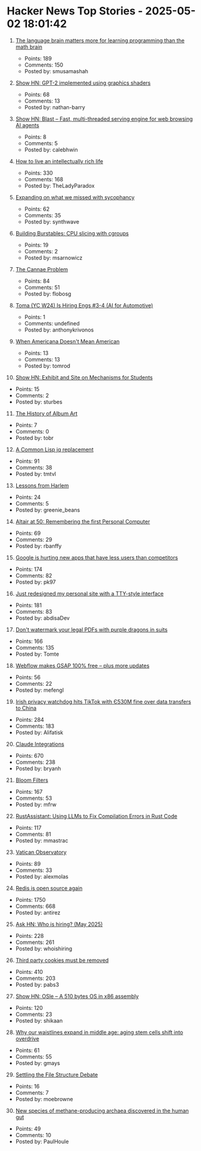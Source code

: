 # Hacker News Top Stories - 2025-05-02 18:01:42

1. [The language brain matters more for learning programming than the math brain](https://massivesci.com/articles/programming-math-language-python-women-in-science/)
   - Points: 189
   - Comments: 150
   - Posted by: smusamashah

2. [Show HN: GPT-2 implemented using graphics shaders](https://github.com/nathan-barry/gpt2-webgl)
   - Points: 68
   - Comments: 13
   - Posted by: nathan-barry

3. [Show HN: Blast – Fast, multi-threaded serving engine for web browsing AI agents](https://github.com/stanford-mast/blast)
   - Points: 8
   - Comments: 5
   - Posted by: calebhwin

4. [How to live an intellectually rich life](https://utsavmamoria.substack.com/p/how-to-live-an-intellectually-rich)
   - Points: 330
   - Comments: 168
   - Posted by: TheLadyParadox

5. [Expanding on what we missed with sycophancy](https://openai.com/index/expanding-on-sycophancy/)
   - Points: 62
   - Comments: 35
   - Posted by: synthwave

6. [Building Burstables: CPU slicing with cgroups](https://www.ubicloud.com/blog/building-burstables-cpu-slicing-with-cgroups)
   - Points: 19
   - Comments: 2
   - Posted by: msarnowicz

7. [The Cannae Problem](https://www.joanwestenberg.com/the-cannae-problem/)
   - Points: 84
   - Comments: 51
   - Posted by: flobosg

8. [Toma (YC W24) Is Hiring Engs #3-4 (AI for Automotive)](https://www.ycombinator.com/companies/toma/jobs)
   - Points: 1
   - Comments: undefined
   - Posted by: anthonykrivonos

9. [When Americana Doesn't Mean American](https://deeprootsmag.org/2017/09/18/over-there-when-americana-doesnt-mean-american/)
   - Points: 13
   - Comments: 13
   - Posted by: tomrod

10. [Show HN: Exhibit and Site on Mechanisms for Students](https://mechanical-library.org/)
   - Points: 15
   - Comments: 2
   - Posted by: sturbes

11. [The History of Album Art](https://matthewstrom.com/writing/album-art/)
   - Points: 7
   - Comments: 0
   - Posted by: tobr

12. [A Common Lisp jq replacement](https://world-playground-deceit.net/blog/2025/03/a-common-lisp-jq-replacement.html)
   - Points: 91
   - Comments: 38
   - Posted by: tmtvl

13. [Lessons from Harlem](https://theamericanscholar.org/lessons-from-harlem/)
   - Points: 24
   - Comments: 5
   - Posted by: greenie_beans

14. [Altair at 50: Remembering the first Personal Computer](https://www.goto10retro.com/p/altair-at-50-remembering-the-first)
   - Points: 69
   - Comments: 29
   - Posted by: rbanffy

15. [Google is hurting new apps that have less users than competitors](https://support.google.com/googleplay/android-developer/thread/330114530/fewer-users-warning-hurting-specialized-and-new-apps-need-answers?hl=en)
   - Points: 174
   - Comments: 82
   - Posted by: pk97

16. [Just redesigned my personal site with a TTY-style interface](https://www.abdisa.me/)
   - Points: 181
   - Comments: 83
   - Posted by: abdisaDev

17. [Don't watermark your legal PDFs with purple dragons in suits](https://arstechnica.com/tech-policy/2025/05/dont-watermark-your-legal-pdfs-with-purple-dragons-in-suits/)
   - Points: 166
   - Comments: 135
   - Posted by: Tomte

18. [Webflow makes GSAP 100% free – plus more updates](https://webflow.com/blog/gsap-becomes-free)
   - Points: 56
   - Comments: 22
   - Posted by: mefengl

19. [Irish privacy watchdog hits TikTok with Є530M fine over data transfers to China](https://apnews.com/article/tiktok-ireland-european-union-data-privacy-regulation-d386ec74becc716905d7f686d6a448e2)
   - Points: 284
   - Comments: 183
   - Posted by: Alifatisk

20. [Claude Integrations](https://www.anthropic.com/news/integrations)
   - Points: 670
   - Comments: 238
   - Posted by: bryanh

21. [Bloom Filters](https://eli.thegreenplace.net/2025/bloom-filters/)
   - Points: 167
   - Comments: 53
   - Posted by: mfrw

22. [RustAssistant: Using LLMs to Fix Compilation Errors in Rust Code](https://www.microsoft.com/en-us/research/publication/rustassistant-using-llms-to-fix-compilation-errors-in-rust-code/)
   - Points: 117
   - Comments: 81
   - Posted by: mmastrac

23. [Vatican Observatory](https://www.vaticanobservatory.org/telescopes/va/)
   - Points: 89
   - Comments: 33
   - Posted by: alexmolas

24. [Redis is open source again](https://antirez.com/news/151)
   - Points: 1750
   - Comments: 668
   - Posted by: antirez

25. [Ask HN: Who is hiring? (May 2025)](undefined)
   - Points: 228
   - Comments: 261
   - Posted by: whoishiring

26. [Third party cookies must be removed](https://w3ctag.github.io/web-without-3p-cookies/)
   - Points: 410
   - Comments: 203
   - Posted by: pabs3

27. [Show HN: OSle – A 510 bytes OS in x86 assembly](https://github.com/shikaan/osle)
   - Points: 120
   - Comments: 23
   - Posted by: shikaan

28. [Why our waistlines expand in middle age: aging stem cells shift into overdrive](https://medicalxpress.com/news/2025-04-waistlines-middle-age-aging-stem.html)
   - Points: 61
   - Comments: 55
   - Posted by: gmays

29. [Settling the File Structure Debate](https://muhammedsari.me/settling-the-file-structure-debate)
   - Points: 16
   - Comments: 7
   - Posted by: moebrowne

30. [New species of methane-producing archaea discovered in the human gut](https://phys.org/news/2025-04-microbiologists-species-methane-archaea-human.html)
   - Points: 49
   - Comments: 10
   - Posted by: PaulHoule


